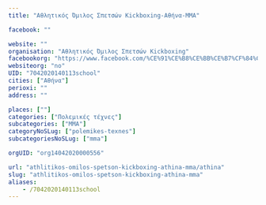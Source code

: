 ```yaml
---
title: "Αθλητικός Όμιλος Σπετσών Kickboxing-Αθήνα-MMA"

facebook: ""

website: ""
organisation: "Αθλητικός Όμιλος Σπετσών Kickboxing"
facebookorg: "https://www.facebook.com/%CE%91%CE%B8%CE%BB%CE%B7%CF%84%CE%B9%CE%BA%CF%8C%CF%82-%CE%8C%CE%BC%CE%B9%CE%BB%CE%BF%CF%82-%CE%A3%CF%80%CE%B5%CF%84%CF%83%CF%8E%CE%BD-Kick-Boxing-616260941839654/"
websiteorg: "no"
UID: "7042020140113school"
cities: ["Αθήνα"]
perioxi: ""
address: ""

places: [""]
categories: ["Πολεμικές τέχνες"]
subcategories: ["MMA"]
categoryNoSLug: ["polemikes-texnes"]
subcategoriesNoSLug: ["mma"]

orgUID: "org14042020000556"

url: "athlitikos-omilos-spetson-kickboxing-athina-mma/athina"
slug: "athlitikos-omilos-spetson-kickboxing-athina-mma"
aliases:
    - /7042020140113school
---
```





